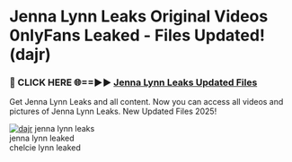 # Jenna Lynn Leaks Original Videos 0nlyFans Leaked - Files Updated! (dajr)

<h3>🔴 CLICK HERE 🌐==►► <a href="https://tinyurl.com/x26r9saj" rel="nofollow">Jenna Lynn Leaks Updated Files</a></h3>

Get Jenna Lynn Leaks and all content. Now you can access all videos and pictures of Jenna Lynn Leaks. New Updated Files 2025!

[![dajr](https://i.imgur.com/LkgZPqh.gif)](https://tinyurl.com/x26r9saj)
jenna lynn leaks<br>
jenna lynn leaked<br>
chelcie lynn leaked
